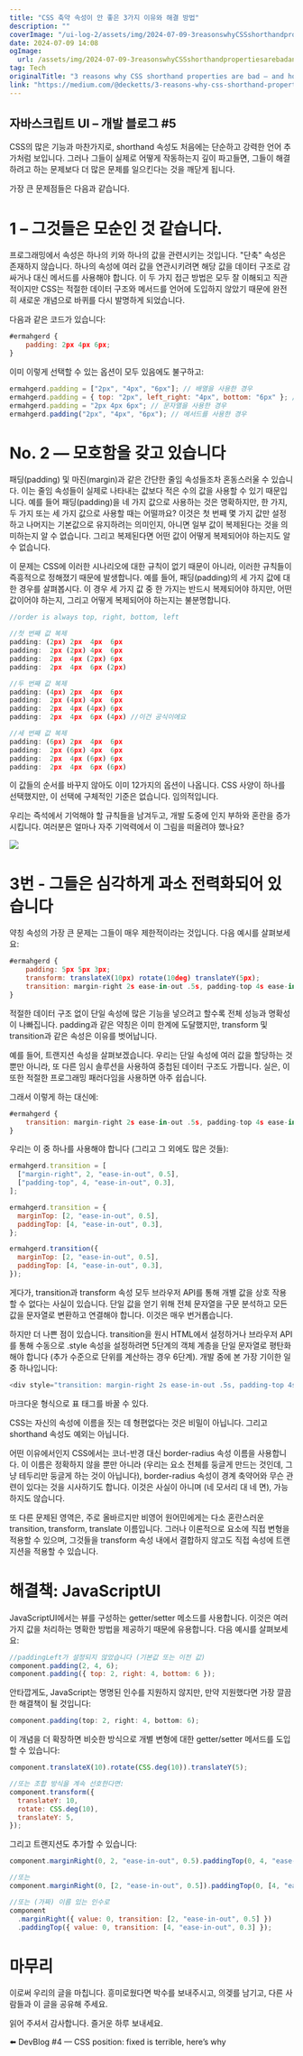 ```yaml
---
title: "CSS 축약 속성이 안 좋은 3가지 이유와 해결 방법"
description: ""
coverImage: "/ui-log-2/assets/img/2024-07-09-3reasonswhyCSSshorthandpropertiesarebadandhowtofixthem_0.png"
date: 2024-07-09 14:08
ogImage:
  url: /assets/img/2024-07-09-3reasonswhyCSSshorthandpropertiesarebadandhowtofixthem_0.png
tag: Tech
originalTitle: "3 reasons why CSS shorthand properties are bad — and how to fix them"
link: "https://medium.com/@decketts/3-reasons-why-css-shorthand-properties-are-bad-and-how-to-fix-them-f25220a86b21"
---
```


## 자바스크립트 UI – 개발 블로그 #5

CSS의 많은 기능과 마찬가지로, shorthand 속성도 처음에는 단순하고 강력한 언어 추가처럼 보입니다. 그러나 그들이 실제로 어떻게 작동하는지 깊이 파고들면, 그들이 해결하려고 하는 문제보다 더 많은 문제를 일으킨다는 것을 깨닫게 됩니다.

가장 큰 문제점들은 다음과 같습니다.

# 1 – 그것들은 모순인 것 같습니다.

<!-- ui-log 수평형 -->

<ins class="adsbygoogle"
  style="display:block"
  data-ad-client="ca-pub-4877378276818686"
  data-ad-slot="9743150776"
  data-ad-format="auto"
  data-full-width-responsive="true"></ins>

  <script>
  (adsbygoogle = window.adsbygoogle || []).push({});
  </script>

프로그래밍에서 속성은 하나의 키와 하나의 값을 관련시키는 것입니다. "단축" 속성은 존재하지 않습니다. 하나의 속성에 여러 값을 연관시키려면 해당 값을 데이터 구조로 감싸거나 대신 메서드를 사용해야 합니다. 이 두 가지 접근 방법은 모두 잘 이해되고 직관적이지만 CSS는 적절한 데이터 구조와 메서드를 언어에 도입하지 않았기 때문에 완전히 새로운 개념으로 바퀴를 다시 발명하게 되었습니다.

다음과 같은 코드가 있습니다:

```js
#ermahgerd {
    padding: 2px 4px 6px;
}
```

이미 이렇게 선택할 수 있는 옵션이 모두 있음에도 불구하고:

<!-- ui-log 수평형 -->

<ins class="adsbygoogle"
  style="display:block"
  data-ad-client="ca-pub-4877378276818686"
  data-ad-slot="9743150776"
  data-ad-format="auto"
  data-full-width-responsive="true"></ins>

  <script>
  (adsbygoogle = window.adsbygoogle || []).push({});
  </script>

```js
ermahgerd.padding = ["2px", "4px", "6px"]; // 배열을 사용한 경우
ermahgerd.padding = { top: "2px", left_right: "4px", bottom: "6px" }; // 객체를 사용한 경우
ermahgerd.padding = "2px 4px 6px"; // 문자열을 사용한 경우
ermahgerd.padding("2px", "4px", "6px"); // 메서드를 사용한 경우
```

# No. 2 — 모호함을 갖고 있습니다

패딩(padding) 및 마진(margin)과 같은 간단한 줄임 속성들조차 혼동스러울 수 있습니다. 이는 줄임 속성들이 실제로 나타내는 값보다 적은 수의 값을 사용할 수 있기 때문입니다. 예를 들어 패딩(padding)을 네 가지 값으로 사용하는 것은 명확하지만, 한 가지, 두 가지 또는 세 가지 값으로 사용할 때는 어떨까요? 이것은 첫 번째 몇 가지 값만 설정하고 나머지는 기본값으로 유지하려는 의미인지, 아니면 일부 값이 복제된다는 것을 의미하는지 알 수 없습니다. 그리고 복제된다면 어떤 값이 어떻게 복제되어야 하는지도 알 수 없습니다.

이 문제는 CSS에 이러한 시나리오에 대한 규칙이 없기 때문이 아니라, 이러한 규칙들이 즉흥적으로 정해졌기 때문에 발생합니다. 예를 들어, 패딩(padding)의 세 가지 값에 대한 경우를 살펴봅시다. 이 경우 세 가지 값 중 한 가지는 반드시 복제되어야 하지만, 어떤 값이어야 하는지, 그리고 어떻게 복제되어야 하는지는 불분명합니다.

<!-- ui-log 수평형 -->

<ins class="adsbygoogle"
  style="display:block"
  data-ad-client="ca-pub-4877378276818686"
  data-ad-slot="9743150776"
  data-ad-format="auto"
  data-full-width-responsive="true"></ins>

  <script>
  (adsbygoogle = window.adsbygoogle || []).push({});
  </script>

```js
//order is always top, right, bottom, left

//첫 번째 값 복제
padding: (2px) 2px  4px  6px
padding:  2px (2px) 4px  6px
padding:  2px  4px (2px) 6px
padding:  2px  4px  6px (2px)

//두 번째 값 복제
padding: (4px) 2px  4px  6px
padding:  2px (4px) 4px  6px
padding:  2px  4px (4px) 6px
padding:  2px  4px  6px (4px) //이건 공식이에요

//세 번째 값 복제
padding: (6px) 2px  4px  6px
padding:  2px (6px) 4px  6px
padding:  2px  4px (6px) 6px
padding:  2px  4px  6px (6px)
```

이 값들의 순서를 바꾸지 않아도 이미 12가지의 옵션이 나옵니다. CSS 사양이 하나를 선택했지만, 이 선택에 구체적인 기준은 없습니다. 임의적입니다.

우리는 즉석에서 기억해야 할 규칙들을 남겨두고, 개발 도중에 인지 부하와 혼란을 증가시킵니다. 여러분은 얼마나 자주 기억력에서 이 그림을 떠올려야 했나요?

<img src="/ui-log-2/assets/img/2024-07-09-3reasonswhyCSSshorthandpropertiesarebadandhowtofixthem_0.png" />

<!-- ui-log 수평형 -->

<ins class="adsbygoogle"
  style="display:block"
  data-ad-client="ca-pub-4877378276818686"
  data-ad-slot="9743150776"
  data-ad-format="auto"
  data-full-width-responsive="true"></ins>

  <script>
  (adsbygoogle = window.adsbygoogle || []).push({});
  </script>

# 3번 - 그들은 심각하게 과소 전력화되어 있습니다

약칭 속성의 가장 큰 문제는 그들이 매우 제한적이라는 것입니다. 다음 예시를 살펴보세요:

```js
#ermahgerd {
    padding: 5px 5px 3px;
    transform: translateX(10px) rotate(10deg) translateY(5px);
    transition: margin-right 2s ease-in-out .5s, padding-top 4s ease-in-out .3s;
}
```

적절한 데이터 구조 없이 단일 속성에 많은 기능을 넣으려고 할수록 전체 성능과 명확성이 나빠집니다. padding과 같은 약칭은 이미 한계에 도달했지만, transform 및 transition과 같은 속성은 이유를 벗어납니다.

<!-- ui-log 수평형 -->

<ins class="adsbygoogle"
  style="display:block"
  data-ad-client="ca-pub-4877378276818686"
  data-ad-slot="9743150776"
  data-ad-format="auto"
  data-full-width-responsive="true"></ins>

  <script>
  (adsbygoogle = window.adsbygoogle || []).push({});
  </script>

예를 들어, 트랜지션 속성을 살펴보겠습니다. 우리는 단일 속성에 여러 값을 할당하는 것뿐만 아니라, 또 다른 임시 솔루션을 사용하여 중첩된 데이터 구조도 가짭니다. 실은, 이 또한 적절한 프로그래밍 패러다임을 사용하면 아주 쉽습니다.

그래서 이렇게 하는 대신에:

```js
#ermahgerd {
    transition: margin-right 2s ease-in-out .5s, padding-top 4s ease-in-out .3s;
}
```

우리는 이 중 하나를 사용해야 합니다 (그리고 그 외에도 많은 것들):

<!-- ui-log 수평형 -->

<ins class="adsbygoogle"
  style="display:block"
  data-ad-client="ca-pub-4877378276818686"
  data-ad-slot="9743150776"
  data-ad-format="auto"
  data-full-width-responsive="true"></ins>

  <script>
  (adsbygoogle = window.adsbygoogle || []).push({});
  </script>

```js
ermahgerd.transition = [
  ["margin-right", 2, "ease-in-out", 0.5],
  ["padding-top", 4, "ease-in-out", 0.3],
];

ermahgerd.transition = {
  marginTop: [2, "ease-in-out", 0.5],
  paddingTop: [4, "ease-in-out", 0.3],
};

ermahgerd.transition({
  marginTop: [2, "ease-in-out", 0.5],
  paddingTop: [4, "ease-in-out", 0.3],
});
```

게다가, transition과 transform 속성 모두 브라우저 API를 통해 개별 값을 상호 작용할 수 없다는 사실이 있습니다. 단일 값을 얻기 위해 전체 문자열을 구문 분석하고 모든 값을 문자열로 변환하고 연결해야 합니다. 이것은 매우 번거롭습니다.

하지만 더 나쁜 점이 있습니다. transition을 원시 HTML에서 설정하거나 브라우저 API를 통해 수동으로 .style 속성을 설정하려면 5단계의 객체 계층을 단일 문자열로 평탄화해야 합니다 (추가 수준으로 단위를 계산하는 경우 6단계). 개발 중에 본 가장 기이한 일 중 하나입니다:

```js
<div style="transition: margin-right 2s ease-in-out .5s, padding-top 4s ease-in-out .3s;">
```

<!-- ui-log 수평형 -->

<ins class="adsbygoogle"
  style="display:block"
  data-ad-client="ca-pub-4877378276818686"
  data-ad-slot="9743150776"
  data-ad-format="auto"
  data-full-width-responsive="true"></ins>

  <script>
  (adsbygoogle = window.adsbygoogle || []).push({});
  </script>

마크다운 형식으로 표 태그를 바꿀 수 있다.

<!-- ui-log 수평형 -->

<ins class="adsbygoogle"
  style="display:block"
  data-ad-client="ca-pub-4877378276818686"
  data-ad-slot="9743150776"
  data-ad-format="auto"
  data-full-width-responsive="true"></ins>

  <script>
  (adsbygoogle = window.adsbygoogle || []).push({});
  </script>

CSS는 자신의 속성에 이름을 짓는 데 형편없다는 것은 비밀이 아닙니다. 그리고 shorthand 속성도 예외는 아닙니다.

어떤 이유에서인지 CSS에서는 코너-반경 대신 border-radius 속성 이름을 사용합니다. 이 이름은 정확하지 않을 뿐만 아니라 (우리는 요소 전체를 둥글게 만드는 것인데, 그냥 테두리만 둥글게 하는 것이 아닙니다), border-radius 속성이 경계 축약어와 무슨 관련이 있다는 것을 시사하기도 합니다. 이것은 사실이 아니며 (네 모서리 대 네 면), 가능하지도 않습니다.

또 다른 문제된 영역은, 주로 올바르지만 비영어 원어민에게는 다소 혼란스러운 transition, transform, translate 이름입니다. 그러나 이론적으로 요소에 직접 변형을 적용할 수 있으며, 그것들을 transform 속성 내에서 결합하지 않고도 직접 속성에 트랜지션을 적용할 수 있습니다.

# 해결책: JavaScriptUI

<!-- ui-log 수평형 -->

<ins class="adsbygoogle"
  style="display:block"
  data-ad-client="ca-pub-4877378276818686"
  data-ad-slot="9743150776"
  data-ad-format="auto"
  data-full-width-responsive="true"></ins>

  <script>
  (adsbygoogle = window.adsbygoogle || []).push({});
  </script>

JavaScriptUI에서는 뷰를 구성하는 getter/setter 메소드를 사용합니다. 이것은 여러 가지 값을 처리하는 명확한 방법을 제공하기 때문에 유용합니다. 다음 예시를 살펴보세요:

```js
//paddingLeft가 설정되지 않았습니다 (기본값 또는 이전 값)
component.padding(2, 4, 6);
component.padding({ top: 2, right: 4, bottom: 6 });
```

안타깝게도, JavaScript는 명명된 인수를 지원하지 않지만, 만약 지원했다면 가장 깔끔한 해결책이 될 것입니다:

```js
component.padding(top: 2, right: 4, bottom: 6);
```

<!-- ui-log 수평형 -->

<ins class="adsbygoogle"
  style="display:block"
  data-ad-client="ca-pub-4877378276818686"
  data-ad-slot="9743150776"
  data-ad-format="auto"
  data-full-width-responsive="true"></ins>

  <script>
  (adsbygoogle = window.adsbygoogle || []).push({});
  </script>

이 개념을 더 확장하면 비슷한 방식으로 개별 변형에 대한 getter/setter 메서드를 도입할 수 있습니다:

```js
component.translateX(10).rotate(CSS.deg(10)).translateY(5);

//또는 조합 방식을 계속 선호한다면:
component.transform({
  translateY: 10,
  rotate: CSS.deg(10),
  translateY: 5,
});
```

그리고 트랜지션도 추가할 수 있습니다:

```js
component.marginRight(0, 2, "ease-in-out", 0.5).paddingTop(0, 4, "ease-in-out", 0.3);

//또는
component.marginRight(0, [2, "ease-in-out", 0.5]).paddingTop(0, [4, "ease-in-out", 0.3]);

//또는 (가짜) 이름 있는 인수로
component
  .marginRight({ value: 0, transition: [2, "ease-in-out", 0.5] })
  .paddingTop({ value: 0, transition: [4, "ease-in-out", 0.3] });
```

<!-- ui-log 수평형 -->

<ins class="adsbygoogle"
  style="display:block"
  data-ad-client="ca-pub-4877378276818686"
  data-ad-slot="9743150776"
  data-ad-format="auto"
  data-full-width-responsive="true"></ins>

  <script>
  (adsbygoogle = window.adsbygoogle || []).push({});
  </script>

# 마무리

이로써 우리의 글을 마칩니다. 흥미로웠다면 박수를 보내주시고, 의겢를 남기고, 다른 사람들과 이 글을 공유해 주세요.

읽어 주셔서 감사합니다. 즐거운 하루 보내세요.

⬅️ DevBlog #4 — CSS position: fixed is terrible, here’s why

